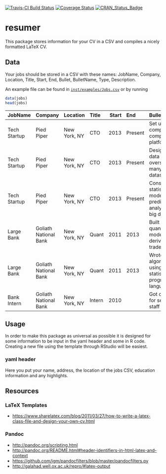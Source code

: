 <!-- README.md is generated from README.Rmd. Please edit that file -->
[![Travis-CI Build Status](https://travis-ci.org/jaredlander/resumer.svg?branch=master)](https://travis-ci.org/jaredlander/resumer) [![Coverage Status](https://img.shields.io/codecov/c/github/jaredlander/resumer/master.svg)](https://codecov.io/github/jaredlander/resumer?branch=master) [![CRAN\_Status\_Badge](http://www.r-pkg.org/badges/version/resumer)](http://cran.r-project.org/package=resumer)

resumer
=======

This package stores information for your CV in a CSV and compiles a nicely formatted LaTeX CV.

Data
----

Your jobs should be stored in a CSV with these names: JobName, Company, Location, Title, Start, End, Bullet, BulletName, Type, Description.

An example file can be found in [`inst/examples/Jobs.csv`](https://github.com/jaredlander/resumer/blob/master/inst/examples/Jobs.csv) or by running

``` r
data(jobs)
head(jobs)
```

| JobName      | Company               | Location     | Title  |  Start| End     | Bullet                                                              |  BulletName| Type | Description |
|:-------------|:----------------------|:-------------|:-------|------:|:--------|:--------------------------------------------------------------------|-----------:|:-----|:------------|
| Tech Startup | Pied Piper            | New York, NY | CTO    |   2013| Present | Set up company's computing platform                                 |           1| Job  |             |
| Tech Startup | Pied Piper            | New York, NY | CTO    |   2013| Present | Designed data strategy overseeing many datasources                  |           2| Job  |             |
| Tech Startup | Pied Piper            | New York, NY | CTO    |   2013| Present | Constructed statistical models for predictive analytics of big data |           3| Job  |             |
| Large Bank   | Goliath National Bank | New York, NY | Quant  |   2011| 2013    | Built quantitative models for derivatives trades                    |           1| Job  |             |
| Large Bank   | Goliath National Bank | New York, NY | Quant  |   2011| 2013    | Wrote algorithms using the R statistical programming language       |           2| Job  |             |
| Bank Intern  | Goliath National Bank | New York, NY | Intern |   2010|         | Got coffee for senior staff                                         |           1| Job  |             |

Usage
-----

In order to make this package as universal as possible it is designed for some information to be input in the yaml header and some in R code. Creating a new file using the template through RStudio will be easiest.

### yaml header

Here you put your name, address, the location of the jobs CSV, education information and any highlights.

Resources
---------

### LaTeX Templates

-   <https://www.sharelatex.com/blog/2011/03/27/how-to-write-a-latex-class-file-and-design-your-own-cv.html>

### Pandoc

-   <http://pandoc.org/scripting.html>
-   <http://pandoc.org/README.html#header-identifiers-in-html-latex-and-context>
-   <https://github.com/jgm/pandocfilters/blob/master/pandocfilters.py>
-   <http://galahad.well.ox.ac.uk/repro/#latex-output>
